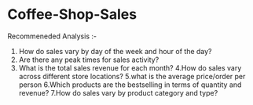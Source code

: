 # Coffee-Shop-Sales
Recommeneded Analysis :- 
1. How do sales vary by day of the week and hour of the day?
2. Are there any peak times for sales activity?
3. What is the total sales revenue for each month?
4.How do sales vary across different store locations?
5.what is the average price/order per person
6.Which products are the bestselling in terms of quantity and revenue?
7.How do sales vary by product category and type?
